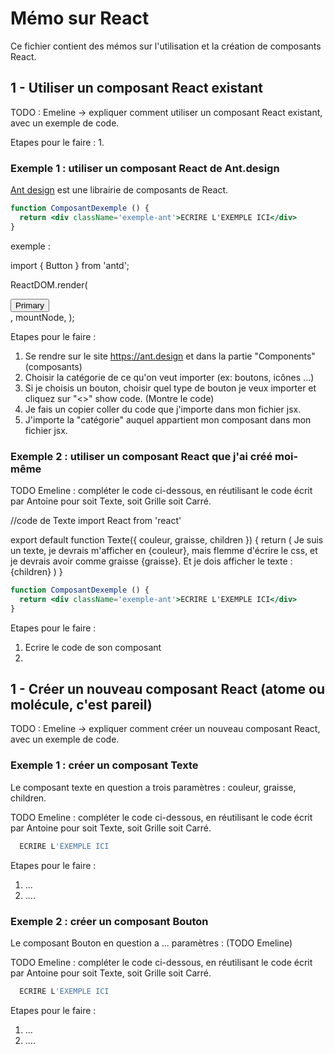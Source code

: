 # Mémo sur React

Ce fichier contient des mémos sur l'utilisation et la création de composants React.

## 1 - Utiliser un composant React existant

TODO : Emeline -> expliquer comment utiliser un composant React existant, avec un exemple de code.


Etapes pour le faire :
1. 



### Exemple 1 : utiliser un composant React de Ant.design

[Ant design](https://ant.design/components/button/) est une librairie de composants de React.

```jsx
function ComposantDexemple () {
  return <div className='exemple-ant'>ECRIRE L'EXEMPLE ICI</div>
}
```
exemple : 

import { Button } from 'antd'; 

ReactDOM.render(
  <div>
    <Button type="primary">Primary</Button>
  </div>,
  mountNode,
);

Etapes pour le faire :
1. Se rendre sur le site https://ant.design et dans la partie "Components"(composants)
2. Choisir la catégorie de ce qu'on veut importer (ex: boutons, icônes ...)
3. Si je choisis un bouton, choisir quel type de bouton je veux importer et cliquez sur "<>" show code. (Montre le code)
4. Je fais un copier coller du code que j'importe dans mon fichier jsx.
5. J'importe la "catégorie" auquel appartient mon composant dans mon fichier jsx.

### Exemple 2 : utiliser un composant React que j'ai créé moi-même

TODO Emeline : compléter le code ci-dessous, en réutilisant le code écrit par Antoine pour soit Texte, soit Grille soit Carré.

//code de Texte
import React from 'react'

export default function Texte({ couleur, graisse, children }) {
    return (
        <span>Je suis un texte, je devrais m'afficher en {couleur}, mais flemme d'écrire le css, et je devrais avoir comme graisse {graisse}. Et je dois afficher le texte : {children}</span>
    )
}

```jsx
function ComposantDexemple () {
  return <div className='exemple-ant'>ECRIRE L'EXEMPLE ICI</div>
}
```
Etapes pour le faire :

1. Ecrire le code de son composant
2. 

## 1 - Créer un nouveau composant React (atome ou molécule, c'est pareil)

TODO : Emeline -> expliquer comment créer un nouveau composant React, avec un exemple de code.

### Exemple 1 : créer un composant Texte

Le composant texte en question a trois paramètres : couleur, graisse, children.

TODO Emeline : compléter le code ci-dessous, en réutilisant le code écrit par Antoine pour soit Texte, soit Grille soit Carré.

```jsx
  ECRIRE L'EXEMPLE ICI
```

Etapes pour le faire :

1. ...
2. ....

### Exemple 2 : créer un composant Bouton

Le composant Bouton en question a ... paramètres : (TODO Emeline)

TODO Emeline : compléter le code ci-dessous, en réutilisant le code écrit par Antoine pour soit Texte, soit Grille soit Carré.

```jsx
  ECRIRE L'EXEMPLE ICI
```

Etapes pour le faire :

1. ...
2. ....
